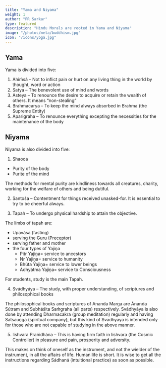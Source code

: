```yaml
---
title: "Yama and Niyama"
weight: 1
author: "PR Sarkar"
type: featured
description: "Hindu Morals are rooted in Yama and Niyama"
image: "/photos/meta/buddhism.jpg"
icon: "/icons/yoga.jpg"
---
```



## Yama

Yama is divided into five:

1. Ahiḿsá – Not to inflict pain or hurt on any living thing in the world by thought, word or action
2. Satya – The benevolent use of mind and words
3. Asteya – To renounce the desire to acquire or retain the wealth of others. It means “non-stealing”
4. Brahmacarya – To keep the mind always absorbed in Brahma (the Supreme Entity)
5. Aparigraha – To renounce everything excepting the necessities for the maintenance of the body


## Niyama

Niyama is also divided into five:

1. Shaoca
  - Purity of the body
  - Purite of the mind

The methods for mental purity are kindliness towards all creatures, charity, working for the welfare of others and being dutiful.

2. Santośa – Contentment for things received unasked-for. It is essential to try to be cheerful always.

3. Tapah – To undergo physical hardship to attain the objective. 

The limbs of tapah are:
- Upavása (fasting)
- serving the Guru (Preceptor)
- serving father and mother
- the four types of Yajiṋa
  - Pitr Yajiṋa= service to ancestors
  - Nr Yajiṋa= service to humanity
  - Bhúta Yajiṋa= service to lower beings
  - Adhyátma Yajiṋa= service to  Consciousness

For students, study is the main Tapah.

4. Svádhyáya – The study, with proper understanding, of scriptures and philosophical books

The philosophical books and scriptures of Ananda Marga are Ánanda Sútram and Subháśita Saḿgraha (all parts) respectively. Svádhyáya is also done by attending Dharmacakra (group meditation) regularly and having Satsauṋga (spiritual company), but this kind of Svadhyaya is intended only for those who are not capable of studying in the above manner.

5. Iishvara Prańidhána – This is having firm faith in Iishvara (the Cosmic Controller) in pleasure and pain, prosperity and adversity. 

This makes on think of oneself as the instrument, and not the wielder of the instrument, in all the affairs of life.
Human life is short. It is wise to get all the instructions regarding Sádhaná (intuitional practice) as soon as possible.

